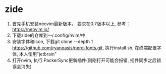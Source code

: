 # zide

1.  首先手机安装neovim最新版本， 要求在0.7版本以上, 参考： https://neovim.io/
2.  下载zide的仓库到～/.config/nvim/中
3.  安装字体和icon, 下载git clone --depth 1 https://github.com/ryanoasis/nerd-fonts.git, 执行install.sh, 在终端配置字体, 本人使用"jetbrain"
4.  打开nvim, 执行:PackerSync更新插件(刚刚打开可能会报错, 插件同步之后错误会消失)

